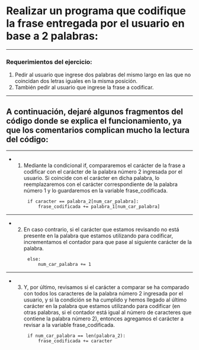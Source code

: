 # Realizar un programa que codifique la frase entregada por el usuario en base a 2 palabras:
***
### Requerimientos del ejercicio:

1) Pedir al usuario que ingrese dos palabras del mismo largo en las que no coincidan dos letras iguales en la misma posición.
2) También pedir al usuario que ingrese la frase a codificar.
***
## A continuación, dejaré algunos fragmentos del código donde se explica el funcionamiento, ya que los comentarios complican mucho la lectura del código:
***
- 1) Mediante la condicional if, compararemos el carácter de la frase a codificar con el carácter de la palabra número 2 ingresada por el usuario. Si coincide con el carácter en dicha palabra, lo reemplazaremos con el carácter correspondiente de la palabra número 1 y lo guardaremos en la variable frase_codificada.
```
        if caracter == palabra_2[num_car_palabra]:
            frase_codificada += palabra_1[num_car_palabra]
```
***
- 2) En caso contrario, si el carácter que estamos revisando no está presente en la palabra que estamos utilizando para codificar, incrementamos el contador para que pase al siguiente carácter de la palabra.
```
        else:
            num_car_palabra += 1
```
***
- 3) Y, por último, revisamos si el carácter a comparar se ha comparado con todos los caracteres de la palabra número 2 ingresada por el usuario, y si la condición se ha cumplido y hemos llegado al último carácter en la palabra que estamos utilizando para codificar (en otras palabras, si el contador está igual al número de caracteres que contiene la palabra número 2), entonces agregamos el carácter a revisar a la variable frase_codificada.
```
        if num_car_palabra == len(palabra_2):
            frase_codificada += caracter
```